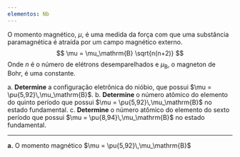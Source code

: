 ```yaml
---
elementos: Nb
---
```


O momento magnético, $\mu$, é uma medida da força com que uma substância paramagnética é atraída por um campo magnético externo. 
$$
    \mu = \mu_\mathrm{B} \sqrt{n(n+2)}
$$
Onde $n$ é o número de elétrons desemparelhados e $\mu_\mathrm{B}$, o magneton de Bohr, é uma constante.

a. **Determine** a configuração eletrônica do nióbio, que possui $\mu = \pu{5,92}\,\mu_\mathrm{B}$.
b. **Determine** o número atômico do elemento do quinto período que possui $\mu = \pu{5,92}\,\mu_\mathrm{B}$  no estado fundamental.
c. **Determine** o número atômico do elemento do sexto período que possui $\mu = \pu{8,94}\,\mu_\mathrm{B}$ no estado fundamental.

---

**a.** O momento magnético $\mu = \pu{5,92}\,\mu_\mathrm{B}$ 